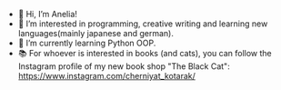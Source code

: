 - 👋 Hi, I’m Anelia!
- 👀 I’m interested in programming, creative writing and learning new languages(mainly japanese and german).
- 🌱 I’m currently learning Python OOP.
- :books: For whoever is interested in books (and cats), you can follow the Instagram profile of my new book shop "The Black Cat": https://www.instagram.com/cherniyat_kotarak/

<!---
aqcchi/aqcchi is a ✨ special ✨ repository because its `README.md` (this file) appears on your GitHub profile.
You can click the Preview link to take a look at your changes.
--->

